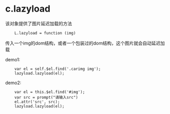 # c.lazyload

该对象提供了图片延迟加载的方法

        L.lazyload = function (img)

传入一个img的dom结构，或者一个包装过的dom结构，这个图片就会自动延迟加载

demo1:

        var el = self.$el.find('.carimg img');
        lazyload.lazyload(el);

demo2:

        var el = this.$el.find('#img');
        var src = prompt("请输入src")
        el.attr('src', src);
        lazyload.lazyload(el);
